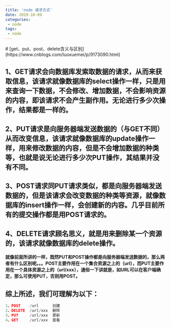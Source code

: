 ```yaml
---
title: 'node 请求方式'
date: 2019-10-09
categories:
 - node
tags:
 - node
---
```

<Boxx/>
# [get、put、post、delete含义与区别](https://www.cnblogs.com/luoxuemei/p/9173090.html)

## 1、GET请求会向数据库发索取数据的请求，从而来获取信息，该请求就像数据库的select操作一样，只是用来查询一下数据，不会修改、增加数据，不会影响资源的内容，即该请求不会产生副作用。无论进行多少次操作，结果都是一样的。

## 2、PUT请求是向服务器端发送数据的（与GET不同）从而改变信息，该请求就像数据库的update操作一样，用来修改数据的内容，但是不会增加数据的种类等，也就是说无论进行多少次PUT操作，其结果并没有不同。

## 3、POST请求同PUT请求类似，都是向服务器端发送数据的，但是该请求会改变数据的种类等资源，就像数据库的insert操作一样，会创建新的内容。几乎目前所有的提交操作都是用POST请求的。

## 4、DELETE请求顾名思义，就是用来删除某一个资源的，该请求就像数据库的delete操作。

####  就像前面所讲的一样，既然PUT和POST操作都是向服务器端发送数据的，那么两者有什么区别呢。。。POST主要作用在一个集合资源之上的（url），而PUT主要作用在一个具体资源之上的（url/xxx），通俗一下讲就是，如URL可以在客户端确定，那么可使用PUT，否则用POST。

## 综上所述，我们可理解为以下：

```js
1、POST    /url      创建  
2、DELETE  /url/xxx  删除  
3、PUT     /url/xxx  更新
4、GET     /url/xxx  查看
```